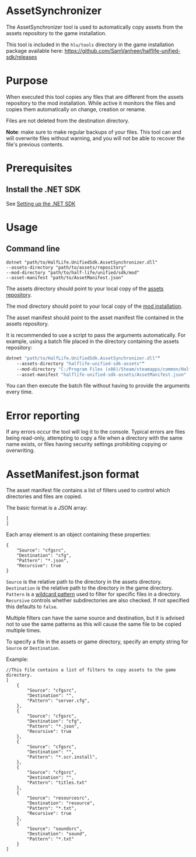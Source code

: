 # AssetSynchronizer

The AssetSynchronizer tool is used to automatically copy assets from the assets repository to the game installation.

This tool is included in the `hlu/tools` directory in the game installation package available here: https://github.com/SamVanheer/halflife-unified-sdk/releases

# Purpose

When executed this tool copies any files that are different from the assets repository to the mod installation.
While active it monitors the files and copies them automatically on change, creation or rename.

Files are not deleted from the destination directory.

**Note**: make sure to make regular backups of your files. This tool can and will overwrite files without warning, and you will not be able to recover the file's previous contents.

# Prerequisites

## Install the .NET SDK

See [Setting up the .NET SDK](/docs/tutorials/setting-up-dotnet-sdk.md)

# Usage

## Command line

```
dotnet "path/to/HalfLife.UnifiedSdk.AssetSynchronizer.dll"
--assets-directory "path/to/assets/repository"
--mod-directory "path/to/half-life/unified/sdk/mod"
--asset-manifest "path/to/AssetManifest.json"
```

The assets directory should point to your local copy of the [assets repository](https://github.com/SamVanheer/halflife-unified-sdk-assets).

The mod directory should point to your local copy of the [mod installation](/INSTALL.md).

The asset manifest should point to the asset manifest file contained in the assets repository.

It is recommended to use a script to pass the arguments automatically. For example, using a batch file placed in the directory containing the assets repository:
```bat
dotnet "path/to/HalfLife.UnifiedSdk.AssetSynchronizer.dll"^
	--assets-directory "halflife-unified-sdk-assets"^
	--mod-directory "C:/Program Files (x86)/Steam/steamapps/common/Half-Life/hlu"^
	--asset-manifest "halflife-unified-sdk-assets/AssetManifest.json"
```

You can then execute the batch file without having to provide the arguments every time.

# Error reporting

If any errors occur the tool will log it to the console. Typical errors are files being read-only, attempting to copy a file when a directory with the same name exists, or files having security settings prohibiting copying or overwriting.

# AssetManifest.json format

The asset manifest file contains a list of filters used to control which directories and files are copied.

The basic format is a JSON array:
```jsonc
[
]
```

Each array element is an object containing these properties:
```jsonc
{
	"Source": "cfgsrc",
	"Destination": "cfg",
	"Pattern": "*.json",
	"Recursive": true
}
```

`Source` is the relative path to the directory in the assets directory.
`Destination` is the relative path to the directory in the game directory.
`Pattern` is a [wildcard pattern](https://en.wikipedia.org/wiki/Wildcard_character#File_and_directory_patterns) used to filter for specific files in a directory.
`Recursive` controls whether subdirectories are also checked. If not specified this defaults to `false`.

Multiple filters can have the same source and destination, but it is advised not to use the same patterns as this will cause the same file to be copied multiple times.

To specify a file in the assets or game directory, specify an empty string for `Source` or `Destination`.

Example:
```jsonc
//This file contains a list of filters to copy assets to the game directory.
[
	{
		"Source": "cfgsrc",
		"Destination": "",
		"Pattern": "server.cfg",
	},
	{
		"Source": "cfgsrc",
		"Destination": "cfg",
		"Pattern": "*.json",
		"Recursive": true
	},
	{
		"Source": "cfgsrc",
		"Destination": "",
		"Pattern": "*.scr.install",
	},
	{
		"Source": "cfgsrc",
		"Destination": "",
		"Pattern": "titles.txt"
	},
	{
		"Source": "resourcesrc",
		"Destination": "resource",
		"Pattern": "*.txt",
		"Recursive": true
	},
	{
		"Source": "soundsrc",
		"Destination": "sound",
		"Pattern": "*.txt"
	}
]
```
